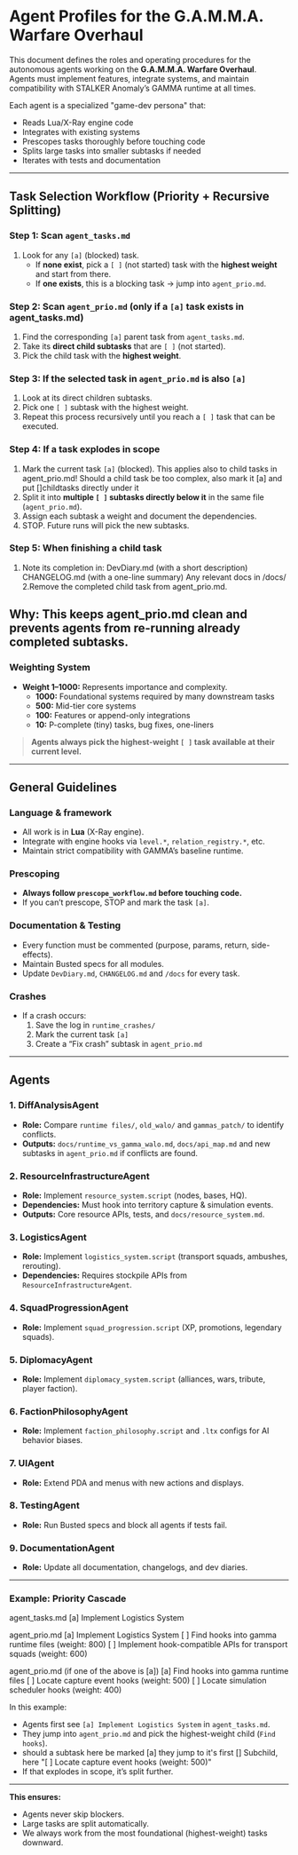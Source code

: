 # **Agent Profiles for the G.A.M.M.A. Warfare Overhaul**

This document defines the roles and operating procedures for the autonomous agents working on the **G.A.M.M.A. Warfare Overhaul**.  
Agents must implement features, integrate systems, and maintain compatibility with STALKER Anomaly’s GAMMA runtime at all times.  

Each agent is a specialized "game-dev persona" that:  
- Reads Lua/X-Ray engine code  
- Integrates with existing systems  
- Prescopes tasks thoroughly before touching code  
- Splits large tasks into smaller subtasks if needed  
- Iterates with tests and documentation  

---

## **Task Selection Workflow (Priority + Recursive Splitting)**

### **Step 1: Scan `agent_tasks.md`**
1. Look for any `[a]` (blocked) task.  
   - If **none exist**, pick a `[ ]` (not started) task with the **highest weight** and start from there.  
   - If **one exists**, this is a blocking task → jump into `agent_prio.md`.

### **Step 2: Scan `agent_prio.md` (only if a `[a]` task exists in agent_tasks.md)**
1. Find the corresponding `[a]` parent task from `agent_tasks.md`.  
2. Take its **direct child subtasks** that are `[ ]` (not started).  
3. Pick the child task with the **highest weight**.

### **Step 3: If the selected task in `agent_prio.md` is also `[a]`**
1. Look at its direct children subtasks.  
2. Pick one `[ ]` subtask with the highest weight.  
3. Repeat this process recursively until you reach a `[ ]` task that can be executed.  

### **Step 4: If a task explodes in scope**
1. Mark the current task `[a]` (blocked). This applies also to child tasks in agent_prio.md! Should a child task be too complex, also mark it [a] and put []childtasks directly under it
2. Split it into **multiple `[ ]` subtasks directly below it** in the same file (`agent_prio.md`).  
3. Assign each subtask a weight and document the dependencies.  
4. STOP. Future runs will pick the new subtasks.  

### **Step 5: When finishing a child task**
1. Note its completion in:
DevDiary.md (with a short description)
CHANGELOG.md (with a one-line summary)
Any relevant docs in /docs/
2.Remove the completed child task from agent_prio.md.

Why: This keeps agent_prio.md clean and prevents agents from re-running already completed subtasks.
---

### **Weighting System**
- **Weight 1–1000:** Represents importance and complexity.
  - **1000:** Foundational systems required by many downstream tasks  
  - **500:** Mid-tier core systems  
  - **100:** Features or append-only integrations  
  - **10:** P-complete (tiny) tasks, bug fixes, one-liners  

> **Agents always pick the highest-weight `[ ]` task available at their current level.**

---

## **General Guidelines**

### **Language & framework**
- All work is in **Lua** (X-Ray engine).  
- Integrate with engine hooks via `level.*`, `relation_registry.*`, etc.  
- Maintain strict compatibility with GAMMA’s baseline runtime.

### **Prescoping**
- **Always follow `prescope_workflow.md` before touching code.**
- If you can’t prescope, STOP and mark the task `[a]`.  

### **Documentation & Testing**
- Every function must be commented (purpose, params, return, side-effects).  
- Maintain Busted specs for all modules.  
- Update `DevDiary.md`, `CHANGELOG.md` and `/docs` for every task.  

### **Crashes**
- If a crash occurs:  
  1. Save the log in `runtime_crashes/`  
  2. Mark the current task `[a]`  
  3. Create a “Fix crash” subtask in `agent_prio.md`  

---

## **Agents**

### **1. DiffAnalysisAgent**
- **Role:** Compare `runtime files/`, `old_walo/` and `gammas_patch/` to identify conflicts.  
- **Outputs:** `docs/runtime_vs_gamma_walo.md`, `docs/api_map.md` and new subtasks in `agent_prio.md` if conflicts are found.

### **2. ResourceInfrastructureAgent**
- **Role:** Implement `resource_system.script` (nodes, bases, HQ).  
- **Dependencies:** Must hook into territory capture & simulation events.  
- **Outputs:** Core resource APIs, tests, and `docs/resource_system.md`.

### **3. LogisticsAgent**
- **Role:** Implement `logistics_system.script` (transport squads, ambushes, rerouting).  
- **Dependencies:** Requires stockpile APIs from `ResourceInfrastructureAgent`.  

### **4. SquadProgressionAgent**
- **Role:** Implement `squad_progression.script` (XP, promotions, legendary squads).  

### **5. DiplomacyAgent**
- **Role:** Implement `diplomacy_system.script` (alliances, wars, tribute, player faction).  

### **6. FactionPhilosophyAgent**
- **Role:** Implement `faction_philosophy.script` and `.ltx` configs for AI behavior biases.  

### **7. UIAgent**
- **Role:** Extend PDA and menus with new actions and displays.  

### **8. TestingAgent**
- **Role:** Run Busted specs and block all agents if tests fail.  

### **9. DocumentationAgent**
- **Role:** Update all documentation, changelogs, and dev diaries.  

---

### **Example: Priority Cascade**

agent_tasks.md
[a] Implement Logistics System

agent_prio.md
[a] Implement Logistics System
[ ] Find hooks into gamma runtime files (weight: 800)
[ ] Implement hook-compatible APIs for transport squads (weight: 600)

agent_prio.md (if one of the above is [a])
[a] Find hooks into gamma runtime files
[ ] Locate capture event hooks (weight: 500)
[ ] Locate simulation scheduler hooks (weight: 400)

In this example:  
- Agents first see `[a] Implement Logistics System` in `agent_tasks.md`.  
- They jump into `agent_prio.md` and pick the highest-weight child (`Find hooks`).
- should a subtask here be marked [a] they jump to it's first [] Subchild, here "[ ] Locate capture event hooks (weight: 500)"
- If that explodes in scope, it’s split further.  

---

**This ensures:**  
- Agents never skip blockers.  
- Large tasks are split automatically.  
- We always work from the most foundational (highest-weight) tasks downward.  
